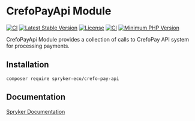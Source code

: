 # CrefoPayApi Module
[![CI](https://github.com/spryker-eco/crefo-pay-api/actions/workflows/ci.yml/badge.svg)](https://github.com/spryker-eco/crefo-pay-api/actions/workflows/ci.yml)
[![Latest Stable Version](https://poser.pugx.org/spryker-eco/crefo-pay-api/v/stable.svg)](https://packagist.org/packages/spryker-eco/crefo-pay-api)
[![License](https://img.shields.io/github/license/spryker-eco/crefo-pay-api.svg?b=master)](https://github.com/spryker-eco/crefo-pay-api)
[![CI](https://scrutinizer-ci.com/g/spryker-eco/crefo-pay-api/badges/build.png?b=master)](https://scrutinizer-ci.com/g/spryker-eco/crefo-pay-api/build-status/master)
[![Minimum PHP Version](https://img.shields.io/badge/php-%3E%3D%207.3-8892BF.svg)](https://php.net/)

CrefoPayApi Module provides a collection of calls to CrefoPay API system for processing payments.

## Installation

```
composer require spryker-eco/crefo-pay-api
```

## Documentation

[Spryker Documentation](https://academy.spryker.com/developing_with_spryker/module_guide/modules.html)
